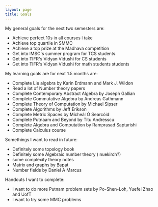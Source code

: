 ```yaml
---
layout: page
title: Goals
---
```

My general goals for the next two semesters are:
- Achieve perfect 10s in all courses I take
- Achieve top quartile in SMMC
- Achieve a top prize at the Madhava competition
- Get into IMSC's summer program for TCS students
- Get into TIFR's Vidyan Vidushi for CS students
- Get into TIFR's Vidyan Vidushi for math students students

My learning goals are for next 1.5 months are:
- Complete Lie algebra by Karin Erdmann and Mark J. Wildon
- Read a lot of Number theory papers
- Complete Contemporary Abstract Algebra by Joseph Gallian 
- Complete Commutative Algebra by Andreas Gathmann
- Complete Theory of Computation by Michael Sipser
- Complete Algorithms by Jeff Erikson
- Complete Metric Spaces by Mícheál Ó Searcóid
- Complete Putnaam and Beyond by Titu Andresscu
- Complete Algebra and Computation by Ramprasad Saptarishi
- Complete Calculus course

Somethings I want to read in future:
- Definitely some topology book
- Definitely some Algebraic number theory ( nuekirch?)
- some complexity theory notes
- Matrix and graphs by Bapat
- Number fields by Daniel A Marcus

Handouts I want to complete:
- I want to do more Putnam problem sets by Po-Shen-Loh, Yuefei Zhao and UofT
- I want to try some MMC problems 
